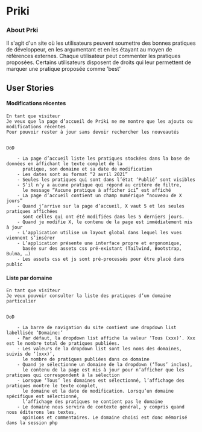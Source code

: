 
# Priki


### About Prki

Il s'agit d'un site où les utilisateurs peuvent soumettre des bonnes pratiques de développeur, en les
argumentant et en les étayant au moyen de références externes.
Chaque utilisateur peut commenter les pratiques proposées.
Certains utilisateurs disposent de droits qui leur permettent de marquer une pratique proposée comme
'best'


## User Stories


#### Modifications récentes

    En tant que visiteur
    Je veux que la page d’accueil de Priki ne me montre que les ajouts ou modifications récentes
    Pour pouvoir rester à jour sans devoir rechercher les nouveautés 


    DoD

        - La page d’accueil liste les pratiques stockées dans la base de données en affichant le texte complet de la 
          pratique, son domaine et sa date de modification 
        - Les dates sont au format “2 avril 2021” 
        - Seules les pratiques qui sont dans l’état ‘Publié’ sont visibles 
        - S’il n’y a aucune pratique qui répond au critère de filtre, 
          le message “Aucune pratique à afficher ici” est affiché 
        - La page d’accueil contient un champ numérique “nouveau de X jours” 
        - Quand j’arrive sur la page d’accueil, X vaut 5 et les seules pratiques affichées 
          sont celles qui ont été modifiées dans les 5 derniers jours. 
        - Quand je modifie X, le contenu de la page est immédiatement mis à jour 
        - L’application utilise un layout global dans lequel les vues viennent s’insérer 
        - L’application présente une interface propre et ergonomique, 
          basée sur des assets css pré-existant (Tailwind, Bootstrap, Bulma, …) 
        - Les assets css et js sont pré-processés pour être placé dans public 


#### Liste par domaine

    En tant que visiteur
    Je veux pouvoir consulter la liste des pratiques d’un domaine particulier 


    DoD

        - La barre de navigation du site contient une dropdown list labellisée ‘Domaine:’ 
        - Par défaut, la dropdown list affiche la valeur ‘Tous (xxx)’. Xxx est le nombre total de pratiques publiées.  
        - Les valeurs de la dropdown list sont les noms des domaines, suivis de ‘(xxx)’, 
          le nombre de pratiques publiées dans ce domaine  
        - Quand je sélectionne un domaine de la dropdown (‘Tous’ inclus), 
          le contenu de la page est mis à jour pour n’afficher que les pratiques qui correspondent à la sélection  
        - Lorsque ‘Tous’ les domaines est sélectionné, l’affichage des pratiques montre le texte complet, 
          le domaine et la date de modification. Lorsqu’un domaine spécifique est sélectionné, 
          l’affichage des pratiques ne contient pas le domaine 
        - Le domaine nous servira de contexte général, y compris quand nous éditerons les textes, 
          opinions et commentaires. Le domaine choisi est donc mémorisé dans la session php 
